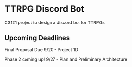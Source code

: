 # TTRPG Discord Bot

CS121 project to design a discord bot for TTRPGs

## Upcoming Deadlines
Final Proposal Due 9/20 - Project 1D

Phase 2 coming up!
9/27 - Plan and Preliminary Architecture
